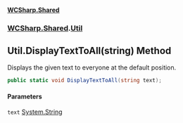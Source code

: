 #### [WCSharp\.Shared](README.md 'README')
### [WCSharp\.Shared](WCSharp.Shared.md 'WCSharp\.Shared').[Util](WCSharp.Shared.Util.md 'WCSharp\.Shared\.Util')

## Util\.DisplayTextToAll\(string\) Method

Displays the given text to everyone at the default position\.

```csharp
public static void DisplayTextToAll(string text);
```
#### Parameters

<a name='WCSharp.Shared.Util.DisplayTextToAll(string).text'></a>

`text` [System\.String](https://learn.microsoft.com/en-us/dotnet/api/system.string 'System\.String')